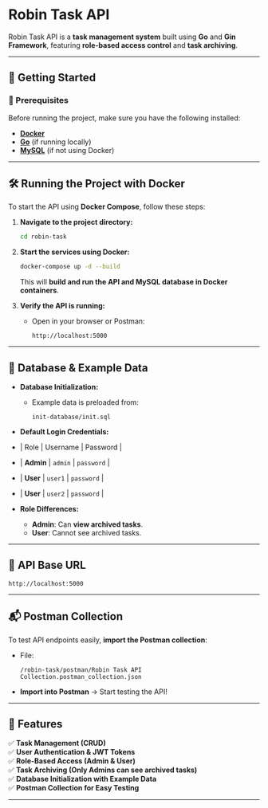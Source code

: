 # Robin Task API

Robin Task API is a **task management system** built using **Go** and **Gin Framework**, featuring **role-based access control** and **task archiving**.

---

## **🚀 Getting Started**

### **📌 Prerequisites**
Before running the project, make sure you have the following installed:
- **[Docker](https://www.docker.com/)**
- **[Go](https://go.dev/)** (if running locally)
- **[MySQL](https://www.mysql.com/)** (if not using Docker)

---

## **🛠 Running the Project with Docker**
To start the API using **Docker Compose**, follow these steps:

1. **Navigate to the project directory:**
   ```bash
   cd robin-task
   ```

2. **Start the services using Docker:**
   ```bash
   docker-compose up -d --build
   ```
   This will **build and run the API and MySQL database in Docker containers**.

3. **Verify the API is running:**
   - Open in your browser or Postman:
     ```
     http://localhost:5000
     ```

---

## **📂 Database & Example Data**
- **Database Initialization:**
   - Example data is preloaded from:
     ```
     init-database/init.sql
     ```
- **Default Login Credentials:**
- 
  | Role | Username | Password |
- 
  | **Admin** | `admin` | `password` |
- 
  | **User**  | `user1` | `password` |
-  
  | **User**  | `user2` | `password` |

- **Role Differences:**
   - **Admin**: Can **view archived tasks**.
   - **User**: Cannot see archived tasks.

---

## **📌 API Base URL**
```
http://localhost:5000
```

---

## **📬 Postman Collection**
To test API endpoints easily, **import the Postman collection**:
- File:
  ```
  /robin-task/postman/Robin Task API Collection.postman_collection.json
  ```
- **Import into Postman** → Start testing the API!

---

## **🚀 Features**
✅ **Task Management (CRUD)**  
✅ **User Authentication & JWT Tokens**  
✅ **Role-Based Access (Admin & User)**  
✅ **Task Archiving (Only Admins can see archived tasks)**  
✅ **Database Initialization with Example Data**  
✅ **Postman Collection for Easy Testing**

---
